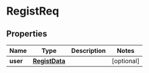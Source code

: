 

# RegistReq

## Properties

Name | Type | Description | Notes
------------ | ------------- | ------------- | -------------
**user** | [**RegistData**](RegistData.md) |  |  [optional]



